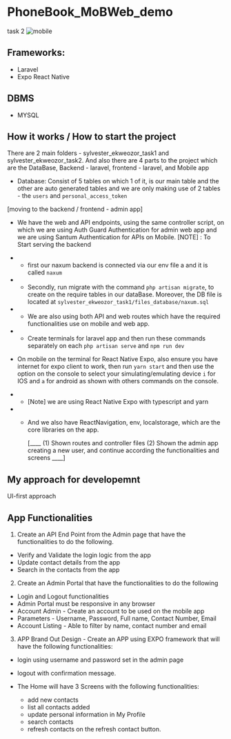 # PhoneBook_MoBWeb_demo
task 2
![mobile](https://user-images.githubusercontent.com/61919575/205386495-2420b682-08e3-4c28-8a13-9923953735d3.png)

## Frameworks:

- Laravel
- Expo React Native

## DBMS

- MYSQL

## How it works / How to start the project

There are 2 main folders - sylvester_ekweozor_task1 and sylvester_ekweozor_task2.
And also there are 4 parts to the project which are the DataBase, Backend - laravel, frontend - laravel, and Mobile app

- Database: Consist of 5 tables on which 1 of it, is our main table and the other are auto generated tables and
  we are only making use of 2 tables - the `users` and `personal_access_token`

[moving to the backend / frontend - admin app]

- We have the web and API endpoints, using the same controller script,
  on which we are using Auth Guard Authentication for admin web app
  and we are using Santum Authentication for APIs on Mobile.
  [NOTE] : To Start serving the backend
- - first our naxum backend is connected via our env file a and it is called `naxum`
- - Secondly, run migrate with the command `php artisan migrate`, to
    create on the require tables in our dataBase. Moreover,
    the DB file is located at `sylvester_ekweozor_task1/files_database/naxum.sql`
- - We are also using both API and web routes which have the required functionalities use on mobile and web app.
- - Create terminals for laravel app and then run these commands separately on each `php artisan serve` and `npm run dev`

- On mobile on the terminal for React Native Expo,
  also ensure you have internet for expo client to work, then run `yarn start`
  and then use the option on the console to select your simulating/emulating
  device `i` for IOS and `a` for android as shown with others commands on the console.
- - [Note] we are using React Native Expo with typescript and yarn
- - And we also have ReactNavigation, env, localstorage, which are the core libraries on the app.

    [____
    (1) Shown routes and controller files
    (2) Shown the admin app creating a new user, and continue according the functionalities and screens
    ____]

## My approach for developemnt

UI-first approach

## App Functionalities

1. Create an API End Point from the Admin page that have the functionalities to do the
   following.

- Verify and Validate the login logic from the app
- Update contact details from the app
- Search in the contacts from the app

2. Create an Admin Portal that have the functionalities to do the following

- Login and Logout functionalities
- Admin Portal must be responsive in any browser
- Account Admin - Create an account to be used on the mobile app
- Parameters - Username, Password, Full name, Contact Number, Email
- Account Listing - Able to filter by name, contact number and email

3. APP Brand Out Design - Create an APP using EXPO framework that will have the following
   functionalities:

- login using username and password set in the admin page
- logout with confirmation message.

- The Home will have 3 Screens with the following functionalities:
  - add new contacts
  - list all contacts added
  - update personal information in My Profile
  - search contacts
  - refresh contacts on the refresh contact button.
